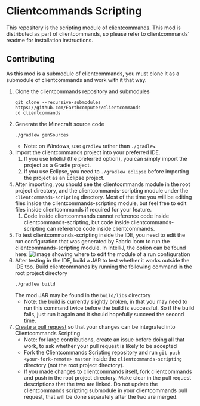 # Clientcommands Scripting
This repository is the scripting module of [clientcommands](https://github.com/Earthcomputer/clientcommands). This mod is distributed as part of clientcommands, so please refer to clientcommands' readme for installation instructions.

## Contributing
As this mod is a submodule of clientcommands, you must clone it as a submodule of clientcommands and work with it that way.

1. Clone the clientcommands repository and submodules
   ```
   git clone --recursive-submodules https://github.com/Earthcomputer/clientcommands
   cd clientcommands
   ```
1. Generate the Minecraft source code
   ```
   ./gradlew genSources
   ```
    - Note: on Windows, use `gradlew` rather than `./gradlew`.
1. Import the clientcommands project into your preferred IDE.
    1. If you use IntelliJ (the preferred option), you can simply import the project as a Gradle project.
    1. If you use Eclipse, you need to `./gradlew eclipse` before importing the project as an Eclipse project.
1. After importing, you should see the clientcommands module in the root project directory, and the clientcommands-scripting module under the `clientcommands-scripting` directory. Most of the time you will be editing files inside the clientcommands-scripting module, but feel free to edit files inside clientcommands if required for your feature.
    1. Code inside clientcommands cannot reference code inside clientcommands-scripting, but code inside clientcommands-scripting can reference code inside clientcommands.
1. To test clientcommands-scripting inside the IDE, you need to edit the run configuration that was generated by Fabric loom to run the clientcommands-scripting module. In IntelliJ, the option can be found here:
   ![Image showing where to edit the module of a run configuration](https://user-images.githubusercontent.com/13084089/124387081-10077100-dcd5-11eb-826e-c84f717eafcc.png)
1. After testing in the IDE, build a JAR to test whether it works outside the IDE too. Build clientcommands by running the following command in the root project directory
   ```
   ./gradlew build
   ```
   The mod JAR may be found in the `build/libs` directory
    - Note: the build is currently slightly broken, in that you may need to run this command twice before the build is successful. So if the build fails, just run it again and it should hopefully succeed the second time.
1. [Create a pull request](https://help.github.com/en/articles/creating-a-pull-request)
   so that your changes can be integrated into Clientcommands Scripting
    - Note: for large contributions, create an issue before doing all that
      work, to ask whether your pull request is likely to be accepted
    - Fork the Clientcommands Scripting repository and run `git push <your-fork-remote> master` inside the `clientcommands-scripting` directory (not the root project directory).
    - If you made changes to clientcommands itself, fork clientcommands and push in the root project directory. Make clear in the pull request descriptions that the two are linked. Do not update the clientcommands scripting submodule in your clientcommands pull request, that will be done separately after the two are merged.
